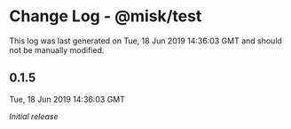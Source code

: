 # Change Log - @misk/test

This log was last generated on Tue, 18 Jun 2019 14:36:03 GMT and should not be manually modified.

## 0.1.5
Tue, 18 Jun 2019 14:36:03 GMT

*Initial release*

